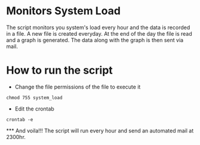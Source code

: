 # Monitors System Load   
The script monitors you system's load every hour and the data is recorded in a file. A new file is created everyday. At the end of the day the file is read and a graph is generated. The data along with the graph is then sent via mail. 

# How to run the script
* Change the file permissions of the file to execute it
```
chmod 755 system_load
```
* Edit the crontab
``` 
crontab -e
```
*** And voila!!! The script will run every hour and send an automated mail at 2300hr. 
